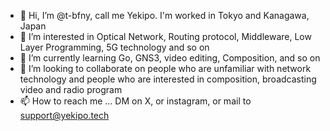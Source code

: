 - 👋 Hi, I’m @t-bfny, call me Yekipo. I'm worked in Tokyo and Kanagawa, Japan
- 👀 I’m interested in Optical Network, Routing protocol, Middleware, Low Layer Programming, 5G technology and so on
- 🌱 I’m currently learning Go, GNS3, video editing, Composition, and so on
- 💞️ I’m looking to collaborate on people who are unfamiliar with network technology and people who are interested in composition, broadcasting video and radio program
- 📫 How to reach me ... DM on X, or instagram, or mail to support@yekipo.tech

<!---
t-bfny/t-bfny is a ✨ special ✨ repository because its `README.md` (this file) appears on your GitHub profile.
You can click the Preview link to take a look at your changes.
--->
